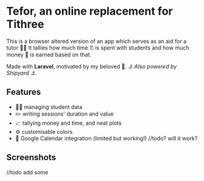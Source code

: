 # Tefor, an online replacement for Tithree

This is a browser altered version of an app which serves as an aid for a tutor 🧑‍🏫 It tallies how much time ⏰ is spent with students and how much money 💸 is earned based on that.

Made with **Laravel**, motivated by my beloved 💝. _⚓ Also powered by Shipyard ⚓_.

## Features
- 🧑‍🎓 managing student data
- ✏️ writing sessions' duration and value
- 📈 tallying money and time, and neat plots
- ⚙️ customisable colors
- 📅 Google Calendar integration (limited but working!) //todo? will it work?

## Screenshots
//todo add some
